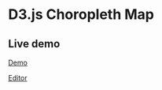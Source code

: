 # D3.js Choropleth Map

## Live demo

[Demo](https://2550m.csb.app/)

[Editor](https://codesandbox.io/s/d3js-choropleth-map-2550m?fontsize=14&hidenavigation=1&theme=dark)

